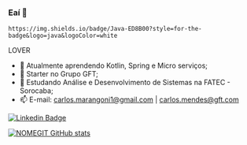 ### Eaí 👋
	https://img.shields.io/badge/Java-ED8B00?style=for-the-badge&logo=java&logoColor=white
  LOVER

- 🌱 Atualmente aprendendo Kotlin, Spring e Micro serviços;
- 💼 Starter no Grupo GFT;
- 🎒 Estudando Análise e Desenvolvimento de Sistemas na FATEC - Sorocaba;
- 📫 E-mail: carlos.marangoni1@gmail.com | carlos.mendes@gft.com

[![Linkedin Badge](https://img.shields.io/badge/-LinkedIn-blue?style=flat-square&logo=Linkedin&logoColor=white&link=https://www.linkedin.com/in/carlos-m-134310131/)]( https://www.linkedin.com/in/carlos-m-134310131/)

[![NOMEGIT GitHub stats](https://github-readme-stats.vercel.app/api?username=CarlosMarangoni)](https://github.com/CarlosMarangoni/github-readme-stats)
<!--
**CarlosMarangoni/CarlosMarangoni** is a ✨ _special_ ✨ repository because its `README.md` (this file) appears on your GitHub profile.

Here are some ideas to get you started:

- 🔭 I’m currently working on ...
- 🌱 I’m currently learning ...
- 👯 I’m looking to collaborate on ...
- 🤔 I’m looking for help with ...

- 😄 Pronouns: ...
- ⚡ Fun fact: ...
-->
